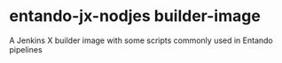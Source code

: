 # entando-jx-nodjes builder-image
A Jenkins X builder image with some scripts commonly used in Entando pipelines

